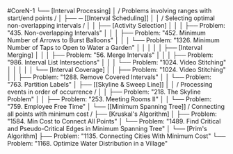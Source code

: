 #CoreN-1
└── [Interval Processing]
    │   / Problems involving ranges with start/end points /
    │
    ├── ─ [[Interval Scheduling]]
    │   │   / Selecting optimal non-overlapping intervals /
    │   │   ├── [Activity Selection]
    │   │   │   ├── Problem: "435. Non-overlapping Intervals"
    │   │   │   ├── Problem: "452. Minimum Number of Arrows to Burst Balloons"
    │   │   │   └── Problem: "1326. Minimum Number of Taps to Open to Water a Garden"
    │   │   │
    │   │   ├── [Interval Merging]
    │   │   │   ├── Problem: "56. Merge Intervals"
    │   │   │   ├── Problem: "986. Interval List Intersections"
    │   │   │   └── Problem: "1024. Video Stitching"
    │   │   │
    │   │   └── [Interval Coverage]
    │   │       ├── Problem: "1024. Video Stitching"
    │   │       ├── Problem: "1288. Remove Covered Intervals"
    │   │       └── Problem: "763. Partition Labels"
    │
    ├── [[Skyline & Sweep Line]]
    │   │   / Processing events in order of occurrence /
    │   │   ├── Problem: "218. The Skyline Problem"
    │   │   ├── Problem: "253. Meeting Rooms II"
    │   │   └── Problem: "759. Employee Free Time"
    │
    └── [[Minimum Spanning Tree]]
        / Connecting all points with minimum cost /
        ├── [Kruskal's Algorithm]
        │   ├── Problem: "1584. Min Cost to Connect All Points"
        │   └── Problem: "1489. Find Critical and Pseudo-Critical Edges in Minimum Spanning Tree"
        │
        └── [Prim's Algorithm]
            ├── Problem: "1135. Connecting Cities With Minimum Cost"
            └── Problem: "1168. Optimize Water Distribution in a Village"